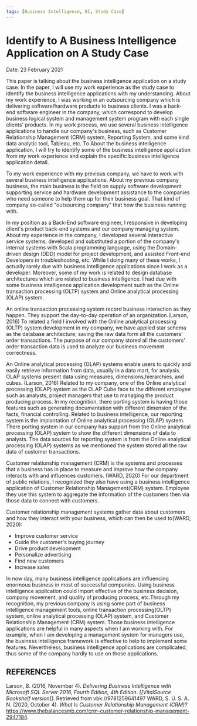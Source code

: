 ```yaml
---
tags: [Business Intelligence, BI, Study Case]
---
```

# Identify to A Business Intelligence Application on A Study Case

Date: 23 February 2021

This paper is talking about the business intelligence application on a study case. In the paper, I will use my work experience as the study case to identify the business intelligence applications with my understanding. About my work experience, I was working in an outsourcing company which is delivering software/hardware products to business clients. I was a back-end software engineer in the company, which correspond to develop business logical system and management system program with each single clients' products. In my work process, we use several business intelligence applications to handle our company's business, such as Customer Relationship Management (CRM) system, Reporting System, and some kind data analytic tool, Tableau, etc. To About the business intelligence application, I will try to identify some of the business intelligence application from my work experience and explain the specific business intelligence application detail.

To my work experience with my previous company, we have to work with several business intelligence applications. About my previous company business, the main business is the field on supply software development supporting service and hardware development assistance to the companies who need someone to help them up for their business goal. That kind of company so-called "outsourcing company" that how the business running with.

In my position as a Back-End software engineer, I responsive in developing client's product back-end systems and our company managing system. About my experience in the company, I developed several interactive service systems, developed and substituted a portion of the company's internal systems with Scala programming language, using the Domain-driven design (DDD) model for project development, and assisted Front-end Developers in troubleshooting, etc. While I doing many of these works, I actually rarely due with business intelligence applications since I work as a developer. Moreover, some of my work is related to design database architectures which are related to business intelligence. I had due with some business intelligence application development such as the Online transaction processing (OLTP) system and Online analytical processing (OLAP) system.

An online transaction processing system record business interaction as they happen. They support the day-to-day operation of an organization.(Larson, 2016) To related a field I involved with the Online analytical processing (OLTP) system development in my company, we have applied star schema as the database architecture; saving the raw data form all the customers' order transactions. The purpose of our company stored all the customers' order transaction data is used to analyze our business movement correctness.

An Online analytical processing (OLAP) systems enable users to quickly and easily retrieve information from data, usually in a data mart, for analysis. OLAP systems present data using measures, dimensions,hierarchies, and cubes. (Larson, 2016) Related to my company, one of the Online analytical processing (OLAP) system as the OLAP Cube face to the different employee such as analysts, project managers that use to managing the product producing process. In my recognition, there porting system is having those features such as generating documentation with different dimension of the facts, financial controlling. Related to business intelligence, our reporting system is the implantation of Online analytical processing (OLAP) system. There porting system in our company has support from the Online analytical processing (OLAP) system to show the different dimensions of data to analysts. The data sources for reporting system is from the Online analytical processing (OLAP) systems as we mentioned the system stored all the raw data of customer transactions.

Customer relationship management (CRM) is the systems and processes that a business has in place to measure and improve how the company interacts with and influences customers. (WARD, 2020) For our department of public relations, I recognized they also have using a business intelligence application of Customer Relationship Management(CRM) system. Employee they use this system to aggregate the information of the customers then via those data to connect with customers.

Customer relationship management systems gather data about customers and how they interact with your business, which can then be used to(WARD, 2020):

-   Improve customer service
-   Guide the customer\'s buying journey
-   Drive product development
-   Personalize advertising
-   Find new customers
-   Increase sales


In now day, many business intelligence applications are influencing enormous business in most of successful companies. Using business intelligence application could import effective of the business decision, company movement, and quality of producing process, etc.Through my recognition, my previous company is using some part of business intelligence management tools, online transaction processing(OLTP) system, online analytical processing (OLAP) system, and Customer Relationship Management (CRM) system. Those business intelligence applications are helpful in many aspects when I am working with. For example, when I am developing a management system for managers use, the business intelligence framework is effective to help to implement some features. Nevertheless, business intelligence applications are complicated, thus some of the company hardly to use on those applications.

## REFERENCES
Larson, B. (2016, November 4). *Delivering Business Intelligence with
Microsoft SQL Server 2016, Fourth Edition, 4th Edition*. *\[\[VitalSource Bookshelf version\]\].* Retrieved from vbk://9781259641497
WARD, S. U. S. A. N. (2020, October 4). *What Is Customer Relationship Management (CRM)?* https://www.thebalancesmb.com/crm-customer-relationship-management-2947184.
